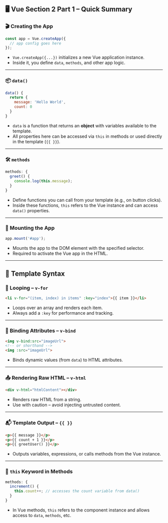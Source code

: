 ## 🖥️ Vue Section 2 Part 1 – Quick Summary

### 🎬 Creating the App

```js
const app = Vue.createApp({
  // app config goes here
});
```

* `Vue.createApp({...})` initializes a new Vue application instance.
* Inside it, you define `data`, `methods`, and other app logic.

---

### 📦 `data()`

```js
data() {
  return {
    message: 'Hello World',
    count: 0
  }
}
```

* `data` is a function that returns an **object** with variables available to the template.
* All properties here can be accessed via `this` in methods or used directly in the template (`{{ }}`).

---

### 🛠️ `methods`

```js
methods: {
  greet() {
    console.log(this.message);
  }
}
```

* Define functions you can call from your template (e.g., on button clicks).
* Inside these functions, `this` refers to the Vue instance and can access `data()` properties.

---

### 🧲 Mounting the App

```js
app.mount('#app');
```

* Mounts the app to the DOM element with the specified selector.
* Required to activate the Vue app in the HTML.

---

## 🧩 Template Syntax

### 🔁 Looping – `v-for`

```html
<li v-for="(item, index) in items" :key="index">{{ item }}</li>
```

* Loops over an array and renders each item.
* Always add a `:key` for performance and tracking.

---

### 🧷 Binding Attributes – `v-bind`

```html
<img v-bind:src="imageUrl">
<!-- or shorthand -->
<img :src="imageUrl">
```

* Binds dynamic values (from `data`) to HTML attributes.

---

### 📤 Rendering Raw HTML – `v-html`

```html
<div v-html="htmlContent"></div>
```

* Renders raw HTML from a string.
* Use with caution – avoid injecting untrusted content.

---

### 📬 Template Output – `{{ }}`

```html
<p>{{ message }}</p>
<p>{{ count + 1 }}</p>
<p>{{ greetUser() }}</p>
```

* Outputs variables, expressions, or calls methods from the Vue instance.

---

### 🔄 `this` Keyword in Methods

```js
methods: {
  increment() {
    this.count++; // accesses the count variable from data()
  }
}
```

* In Vue methods, `this` refers to the component instance and allows access to `data`, `methods`, etc.
